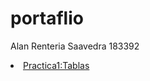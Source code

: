 # portaflio
Alan Renteria Saavedra 183392
<li><a href="Practica 1-Tablas">Practica1:Tablas </a></li>
